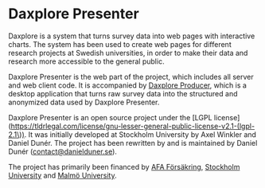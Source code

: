 # Daxplore Presenter #

Daxplore is a system that turns survey data into web pages with interactive charts. The system has been used to create web pages for different research projects at Swedish universities, in order to make their data and research more accessible to the general public.

Daxplore Presenter is the web part of the project, which includes all server and web client code. It is accompanied by [Daxplore Producer](https://github.com/daxplore/daxplore-producer), which is a desktop application that turns raw survey data into the structured and anonymized data used by Daxplore Presenter.

Daxplore Presenter is an open source project under the [LGPL license](https://tldrlegal.com/license/gnu-lesser-general-public-license-v2.1-(lgpl-2.1\)). It was initially developed at Stockholm University by Axel Winkler and Daniel Dunér. The project has been rewritten by and is maintained by Daniel Dunér (contact@danielduner.se).

The project has primarily been financed by [AFA Försäkring](https://www.afaforsakring.se), [Stockholm University](https://www.su.se) and [Malmö University](https://mau.se/).

